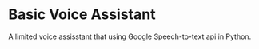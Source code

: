 # Basic Voice Assistant
A limited voice assisstant that using Google Speech-to-text api in Python. 

